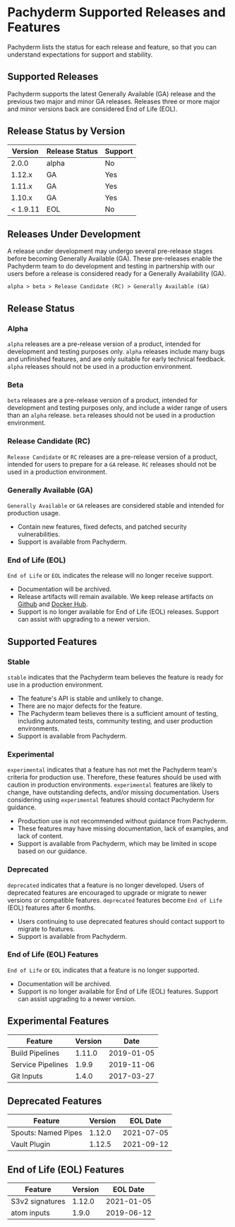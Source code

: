 # Pachyderm Supported Releases and Features

Pachyderm lists the status for each release and feature, so that you can understand expectations for support and stability.
 
## Supported Releases

Pachyderm supports the latest Generally Available (GA) release and the previous two major and minor GA releases. Releases three or more major and minor versions back are considered End of Life (EOL).

## Release Status by Version

| Version  | Release Status | Support |
| -------- | -------------- | ------- |
| 2.0.0    | alpha          | No      |
| 1.12.x   | GA             | Yes     |
| 1.11.x   | GA             | Yes     |
| 1.10.x   | GA             | Yes     |
| < 1.9.11 | EOL            | No      |

## Releases Under Development

A release under development may undergo several pre-release stages before becoming Generally Available (GA). These pre-releases enable the Pachyderm team to do development and testing in partnership with our users before a release is considered ready for a Generally Availability (GA).

`alpha > beta > Release Candidate (RC) > Generally Available (GA)`

## Release Status

### Alpha

`alpha` releases are a pre-release version of a product, intended for development and testing purposes only. `alpha` releases include many bugs and unfinished features, and are only suitable for early technical feedback. `alpha` releases should not be used in a production environment.

### Beta

`beta` releases are a pre-release version of a product, intended for development and testing purposes only, and include a wider range of users than an `alpha` release. `beta` releases should not be used in a production environment.

### Release Candidate (RC)

`Release Candidate` or `RC` releases are a pre-release version of a product, intended for users to prepare for a `GA` release. `RC` releases should not be used in a production environment.

### Generally Available (GA)

`Generally Available` or `GA` releases are considered stable and intended for production usage.

- Contain new features, fixed defects, and patched security vulnerabilities.
- Support is available from Pachyderm.

### End of Life (EOL)

`End of Life` or `EOL` indicates the release will no longer receive support.

- Documentation will be archived.
- Release artifacts will remain available. We keep release artifacts on [Github](https://github.com/pachyderm/pachyderm/releases) and [Docker Hub](https://hub.docker.com/u/pachyderm).
- Support is no longer available for End of Life (EOL) releases. Support can assist with upgrading to a newer version.

## Supported Features

### Stable

`stable` indicates that the Pachyderm team believes the feature is ready for use in a production environment.

- The feature's API is stable and unlikely to change.
- There are no major defects for the feature.
- The Pachyderm team believes there is a sufficient amount of testing, including automated tests, community testing, and user production environments.
- Support is available from Pachyderm.

### Experimental

`experimental` indicates that a feature has not met the Pachyderm team's criteria for production use. Therefore, these features should be used with caution in production environments. `experimental` features are likely to change, have outstanding defects, and/or missing documentation. Users considering using `experimental` features should contact Pachyderm for guidance.

- Production use is not recommended without guidance from Pachyderm.
- These features may have missing documentation, lack of examples, and lack of content.
- Support is available from Pachyderm, which may be limited in scope based on our guidance.

### Deprecated

`deprecated` indicates that a feature is no longer developed. Users of deprecated features are encouraged to upgrade or migrate to newer versions or compatible features. `deprecated` features become `End of Life` (EOL) features after 6 months.

- Users continuing to use deprecated features should contact support to migrate to features.
- Support is available from Pachyderm. 

### End of Life (EOL) Features

`End of Life` or `EOL` indicates that a feature is no longer supported.

- Documentation will be archived.
- Support is no longer available for End of Life (EOL) features. Support can assist upgrading to a newer version.

## Experimental Features

| Feature           | Version | Date       |
| ----------------- | --------| ---------- |
| Build Pipelines   | 1.11.0  | 2019-01-05 |
| Service Pipelines | 1.9.9   | 2019-11-06 |
| Git Inputs        | 1.4.0   | 2017-03-27 |

## Deprecated Features

| Feature             | Version | EOL Date   |
| ------------------- | --------| ---------- |
| Spouts: Named Pipes | 1.12.0  | 2021-07-05 |
| Vault Plugin        | 1.12.5  | 2021-09-12 |

## End of Life (EOL) Features

| Feature           | Version | EOL Date   |
| ----------------- | --------| ---------- |
| S3v2 signatures   | 1.12.0  | 2021-01-05 |
| atom inputs       | 1.9.0   | 2019-06-12 |

